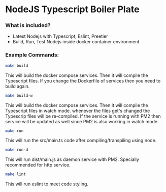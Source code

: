 # NodeJS Typescript Boiler Plate

### What is included?
- Latest Nodejs with Typescript, Eslint, Preetier
- Build, Run, Test Nodejs inside docker container environment


### Example Commands:
```bash
make build
```
This will build the docker compose services. Then it will compile the Typescript files. If you change the Dockerfile of services then you need to build again.

```bash
make build-w
```
This will build the docker compose services. Then it will compile the Typescript files in watch mode. whenever the files get's changed the Typescrip files will be re-compiled. If the service is running with PM2 then service will be updated as well since PM2 is also working in watch mode.

```bash
make run
```
This will run the src/main.ts code after compiling/transpiling using node.

```bash
make run-d
```
This will run dist/main.js as daemon service with PM2. Specially recommended for http service.

```bash
make lint
```
This will run eslint to meet code styling.






